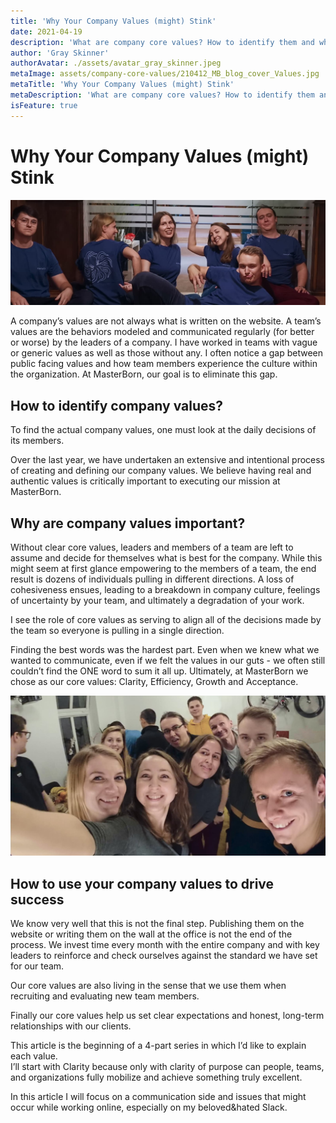 ```yaml
---
title: 'Why Your Company Values (might) Stink'
date: 2021-04-19
description: 'What are company core values? How to identify them and why are they so incredibly important?'
author: 'Gray Skinner'
authorAvatar: ./assets/avatar_gray_skinner.jpeg
metaImage: assets/company-core-values/210412_MB_blog_cover_Values.jpg
metaTitle: 'Why Your Company Values (might) Stink'
metaDescription: 'What are company core values? How to identify them and why are they so incredibly important?'
isFeature: true
---
```


# Why Your Company Values (might) Stink

![Core values](assets/company-core-values/210412_MB_blog_cover_Values.jpg)

A company’s values are not always what is written on the website. A team’s values are the behaviors modeled and communicated regularly (for better or worse) by the leaders of a company. I have worked in teams with vague or generic values as well as those without any. I often notice a gap between public facing values and how team members experience the culture within the organization. At MasterBorn, our goal is to eliminate this gap.



## How to identify company values?

To find the actual company values, one must look at the daily decisions of its members.

Over the last year, we have undertaken an extensive and intentional process of creating and defining our company values. We believe having real and authentic values is critically important to executing our mission at MasterBorn.



## Why are company values important?

Without clear core values, leaders and members of a team are left to assume and decide for themselves what is best for the company. While this might seem at first glance empowering to the members of a team, the end result is dozens of individuals pulling in different directions. A loss of cohesiveness ensues, leading to a breakdown in company culture, feelings of uncertainty by your team, and ultimately a degradation of your work.

I see the role of core values as serving to align all of the decisions made by the team so everyone is pulling in a single direction.



Finding the best words was the hardest part. Even when we knew what we wanted to communicate, even if we felt the values in our guts - we often still couldn’t find the ONE word to sum it all up. Ultimately, at MasterBorn we chose as our core values: Clarity, Efficiency, Growth and Acceptance.

![Team in the kitchen](assets/company-core-values/210412_MB_blog_photo_Values.jpg)

## How to use your company values to drive success

We know very well that this is not the final step. Publishing them on the website or writing them on the wall at the office is not the end of the process. We invest time every month with the entire company and with key leaders to reinforce and check ourselves against the standard we have set for our team.

Our core values are also living in the sense that we use them when recruiting and evaluating new team members.

Finally our core values help us set clear expectations and honest, long-term relationships with our clients.

This article is the beginning of a 4-part series in which I’d like to explain each value.  
I’ll start with Clarity because only with clarity of purpose can people, teams, and organizations fully mobilize and achieve something truly excellent.

In this article I will focus on a communication side and issues that might occur while working online, especially on my beloved&hated Slack.
